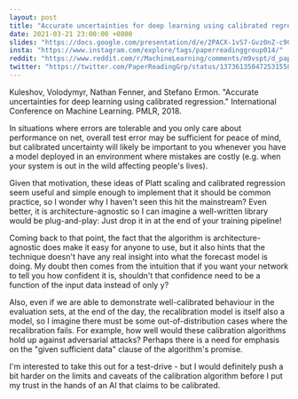 ```yaml
---
layout: post
title: "Accurate uncertainties for deep learning using calibrated regression."
date: 2021-03-21 23:00:00 +0800
slides: "https://docs.google.com/presentation/d/e/2PACX-1vS7-Gvz0nZ-c9ClNM9Vy65FeyZfheGoFEd7C5ZSCWvBA1rrwwodQ1MWRvG1KgIEZJ438h_AaGy4dnhz/"
insta: "https://www.instagram.com/explore/tags/paperreadinggroup014/"
reddit: "https://www.reddit.com/r/MachineLearning/comments/m9vspt/d_paper_reading_group_014_accurate_uncertainties/"
twitter: "https://twitter.com/PaperReadingGrp/status/1373613504725315585"
---
```


Kuleshov, Volodymyr, Nathan Fenner, and Stefano Ermon. "Accurate uncertainties for deep learning using calibrated regression." International Conference on Machine Learning. PMLR, 2018.

In situations where errors are tolerable and you only care about performance on net, overall test error may be sufficient for peace of mind, but calibrated uncertainty will likely be important to you whenever you have a model deployed in an environment where mistakes are costly (e.g. when your system is out in the wild affecting people's lives).

Given that motivation, these ideas of Platt scaling and calibrated regression seem useful and simple enough to implement that it should be common practice, so I wonder why I haven't seen this hit the mainstream? Even better, it is architecture-agnostic so I can imagine a well-written library would be plug-and-play: Just drop it in at the end of your training pipeline!

Coming back to that point, the fact that the algorithm is architecture-agnostic does make it easy for anyone to use, but it also hints that the technique doesn't have any real insight into what the forecast model is doing. My doubt then comes from the intuition that if you want your network to tell you how confident it is, shouldn't that confidence need to be a function of the input data instead of only y?

Also, even if we are able to demonstrate well-calibrated behaviour in the evaluation sets, at the end of the day, the recalibration model is itself also a model, so I imagine there must be some out-of-distribution cases where the recalibration fails. For example, how well would these calibration algorithms hold up against adversarial attacks? Perhaps there is a need for emphasis on the "given sufficient data" clause of the algorithm's promise.

I'm interested to take this out for a test-drive - but I would definitely push a bit harder on the limits and caveats of the calibration algorithm before I put my trust in the hands of an AI that claims to be calibrated.